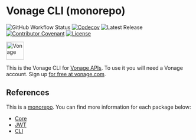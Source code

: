 # Vonage CLI (monorepo)

![GitHub Workflow Status](https://img.shields.io/github/actions/workflow/status/vonage/vonage-cli/ci.yml?branch=3.x) [![Codecov](https://img.shields.io/codecov/c/github/vonage/vonage-cli?label=Codecov&logo=codecov&style=flat-square)](https://codecov.io/gh/Vonage/vonage-cli) ![Latest Release](https://img.shields.io/npm/v/@vonage/cli?label=%40vonage%2Fcli&style=flat-square) [![Contributor Covenant](https://img.shields.io/badge/Contributor%20Covenant-v2.0%20adopted-ff69b4.svg?style=flat-square)](../../CODE_OF_CONDUCT.md) [![License](https://img.shields.io/npm/l/@vonage/cli?label=License&style=flat-square)][license]

<img src="https://developer.nexmo.com/images/logos/vbc-logo.svg" height="48px" alt="Vonage" />

This is the Vonage CLI for [Vonage APIs](https://www.vonage.com/). To use it you will need a Vonage account. Sign up [for free at vonage.com][signup].

## References

This is a [monorepo](https://en.wikipedia.org/wiki/Monorepo). You can find more information for each package below:

* [Core](https://github.com/Vonage/vonage-cli/blob/3.x/packages/cli-core/README.md)
* [JWT](https://github.com/Vonage/vonage-cli/blob/3.x/packages/cli-jwt/README.md)
* [CLI](https://github.com/Vonage/vonage-cli/blob/3.x/packages/cli/README.md)

[license]: LICENSE.txt
[signup]: https://dashboard.nexmo.com/sign-up?utm_source=DEV_REL&utm_medium=github&utm_campaign=node-cli
